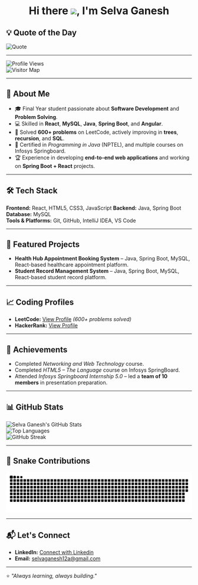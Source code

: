 <h1 align="center">
  Hi there <img src="https://raw.githubusercontent.com/MartinHeinz/MartinHeinz/master/wave.gif" width="30px">, I'm Selva Ganesh
</h1>

## 💡 Quote of the Day
![Quote](https://github-readme-quotes.vercel.app/quote?theme=dark)

---

![Profile Views](https://komarev.com/ghpvc/?username=selvaganesh12a&label=Profile%20Views&color=0e75b6&style=flat)  
![Visitor Map](https://visitcount.itsvg.in/api?id=selvaganesh12a&label=Profile%20Visitors&color=0e75b6&icon=5&pretty=true)

---

## 🚀 About Me
- 🎓 Final Year student passionate about **Software Development** and **Problem Solving**.
- 💻 Skilled in **React**, **MySQL**, **Java**, **Spring Boot**, and **Angular**.
- 🧠 Solved **600+ problems** on LeetCode, actively improving in **trees**, **recursion**, and **SQL**.
- 📜 Certified in *Programming in Java* (NPTEL), and multiple courses on Infosys Springboard.
- 🏆 Experience in developing **end-to-end web applications** and working on **Spring Boot + React** projects.

---

## 🛠 Tech Stack
**Frontend:** React, HTML5, CSS3, JavaScript
**Backend:** Java, Spring Boot  
**Database:** MySQL  
**Tools & Platforms:** Git, GitHub, IntelliJ IDEA, VS Code  

---

## 📌 Featured Projects
- **Health Hub Appointment Booking System** – Java, Spring Boot, MySQL, React-based healthcare appointment platform.
- **Student Record Management System** – Java, Spring Boot, MySQL, React-based student record platform.

---

## 📈 Coding Profiles
- **LeetCode:** [View Profile](https://leetcode.com/u/selva_official/) _(600+ problems solved)_  
- **HackerRank:** [View Profile](https://www.hackerrank.com/profile/selvaganesh12a)  

---

## 🌟 Achievements
- Completed *Networking and Web Technology* course.
- Completed *HTML5 – The Language* course on Infosys SpringBoard.
- Attended *Infosys Springboard Internship 5.0* – led a **team of 10 members** in presentation preparation.

---

## 📊 GitHub Stats
![Selva Ganesh's GitHub Stats](https://github-readme-stats.vercel.app/api?username=selvaganesh12a&show_icons=true&theme=radical)  
![Top Languages](https://github-readme-stats.vercel.app/api/top-langs/?username=selvaganesh12a&layout=compact&theme=radical)  
![GitHub Streak](https://github-readme-streak-stats.herokuapp.com/?user=selvaganesh12a&theme=radical)

---

## 🐍 Snake Contributions

![snake gif](https://github.com/selvaganesh12a/selvaganesh12a/blob/output/github-snake-dark.svg)

---

## 📬 Let's Connect
- **LinkedIn:** [Connect with Linkedin](https://www.linkedin.com/in/selva-ganesh-v-offic/)
- **Email:** selvaganesh12a@gmail.com

---

⭐ *"Always learning, always building."*
